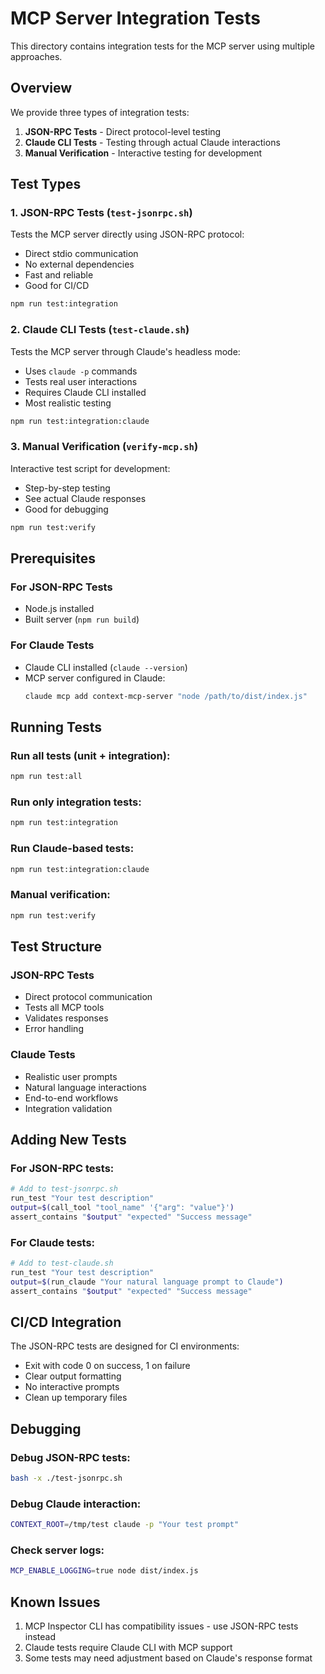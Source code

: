 # MCP Server Integration Tests

This directory contains integration tests for the MCP server using multiple approaches.

## Overview

We provide three types of integration tests:

1. **JSON-RPC Tests** - Direct protocol-level testing
2. **Claude CLI Tests** - Testing through actual Claude interactions
3. **Manual Verification** - Interactive testing for development

## Test Types

### 1. JSON-RPC Tests (`test-jsonrpc.sh`)

Tests the MCP server directly using JSON-RPC protocol:

- Direct stdio communication
- No external dependencies
- Fast and reliable
- Good for CI/CD

```bash
npm run test:integration
```

### 2. Claude CLI Tests (`test-claude.sh`)

Tests the MCP server through Claude's headless mode:

- Uses `claude -p` commands
- Tests real user interactions
- Requires Claude CLI installed
- Most realistic testing

```bash
npm run test:integration:claude
```

### 3. Manual Verification (`verify-mcp.sh`)

Interactive test script for development:

- Step-by-step testing
- See actual Claude responses
- Good for debugging

```bash
npm run test:verify
```

## Prerequisites

### For JSON-RPC Tests

- Node.js installed
- Built server (`npm run build`)

### For Claude Tests

- Claude CLI installed (`claude --version`)
- MCP server configured in Claude:
  ```bash
  claude mcp add context-mcp-server "node /path/to/dist/index.js"
  ```

## Running Tests

### Run all tests (unit + integration):

```bash
npm run test:all
```

### Run only integration tests:

```bash
npm run test:integration
```

### Run Claude-based tests:

```bash
npm run test:integration:claude
```

### Manual verification:

```bash
npm run test:verify
```

## Test Structure

### JSON-RPC Tests

- Direct protocol communication
- Tests all MCP tools
- Validates responses
- Error handling

### Claude Tests

- Realistic user prompts
- Natural language interactions
- End-to-end workflows
- Integration validation

## Adding New Tests

### For JSON-RPC tests:

```bash
# Add to test-jsonrpc.sh
run_test "Your test description"
output=$(call_tool "tool_name" '{"arg": "value"}')
assert_contains "$output" "expected" "Success message"
```

### For Claude tests:

```bash
# Add to test-claude.sh
run_test "Your test description"
output=$(run_claude "Your natural language prompt to Claude")
assert_contains "$output" "expected" "Success message"
```

## CI/CD Integration

The JSON-RPC tests are designed for CI environments:

- Exit with code 0 on success, 1 on failure
- Clear output formatting
- No interactive prompts
- Clean up temporary files

## Debugging

### Debug JSON-RPC tests:

```bash
bash -x ./test-jsonrpc.sh
```

### Debug Claude interaction:

```bash
CONTEXT_ROOT=/tmp/test claude -p "Your test prompt"
```

### Check server logs:

```bash
MCP_ENABLE_LOGGING=true node dist/index.js
```

## Known Issues

1. MCP Inspector CLI has compatibility issues - use JSON-RPC tests instead
2. Claude tests require Claude CLI with MCP support
3. Some tests may need adjustment based on Claude's response format
